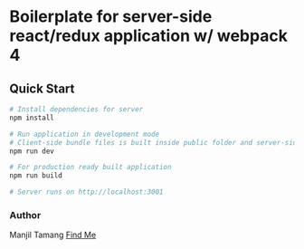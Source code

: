 # Boilerplate for server-side react/redux application w/ webpack 4

## Quick Start

``` bash
# Install dependencies for server
npm install

# Run application in development mode
# Client-side bundle files is built inside public folder and server-side files is built inside build folder
npm run dev

# For production ready built application
npm run build

# Server runs on http://localhost:3001
```

### Author

Manjil Tamang
[Find Me](https://www.linkedin.com/in/manjiltamang/)
